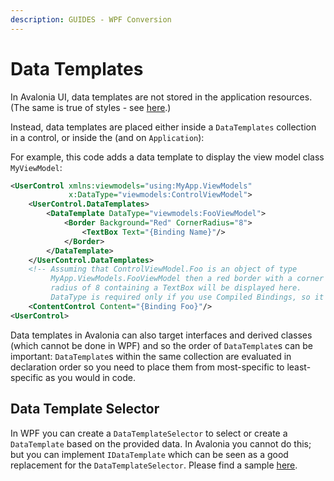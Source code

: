 ```yaml
---
description: GUIDES - WPF Conversion
---
```


# Data Templates

In Avalonia UI, data templates are not stored in the application resources. (The same is true of styles - see [here](styling).)

Instead, data templates are placed either inside a `DataTemplates` collection in a control, or inside the  (and on `Application`):

For example, this code adds a data template to display the view model class `MyViewModel`:

```xml
<UserControl xmlns:viewmodels="using:MyApp.ViewModels"
             x:DataType="viewmodels:ControlViewModel">
    <UserControl.DataTemplates>
        <DataTemplate DataType="viewmodels:FooViewModel">
            <Border Background="Red" CornerRadius="8">
                <TextBox Text="{Binding Name}"/>
            </Border>
        </DataTemplate>
    </UserControl.DataTemplates>
    <!-- Assuming that ControlViewModel.Foo is an object of type
         MyApp.ViewModels.FooViewModel then a red border with a corner
         radius of 8 containing a TextBox will be displayed here.
         DataType is required only if you use Compiled Bindings, so it can be type-checked.  -->
    <ContentControl Content="{Binding Foo}"/>
<UserControl>
```

Data templates in Avalonia can also target interfaces and derived classes (which cannot be done in WPF) and so the order of `DataTemplate`s can be important: `DataTemplate`s within the same collection are evaluated in declaration order so you need to place them from most-specific to least-specific as you would in code.

## Data Template Selector

In WPF you can create a `DataTemplateSelector` to select or create a `DataTemplate` based on the provided data. In Avalonia you cannot do this; but you can implement `IDataTemplate` which can be seen as a good replacement for the `DataTemplateSelector`. Please find a sample [here](https://github.com/AvaloniaUI/Avalonia.Samples/tree/main/src/Avalonia.Samples/DataTemplates/IDataTemplateSample).

<XpfAd/>